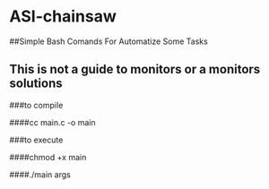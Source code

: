 # ASI-chainsaw
##Simple Bash Comands For Automatize Some Tasks
## This is not a guide to monitors or a monitors solutions

###to compile

####cc main.c -o main

###to execute 

####chmod +x main

####./main args
